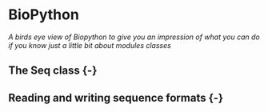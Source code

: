 # BioPython

*A birds eye view of Biopython to give you an impression of what you can do if you know just a little bit about modules classes*

## The Seq class {-}


## Reading and writing sequence formats {-}